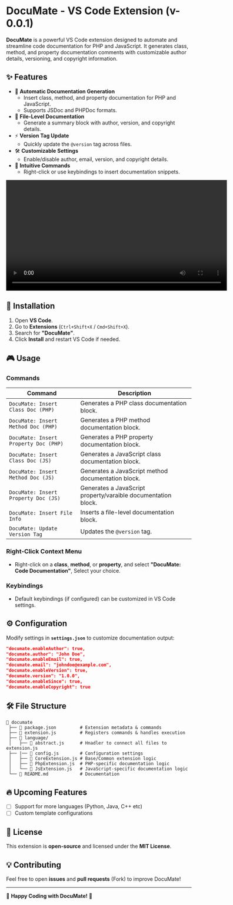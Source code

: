 # DocuMate - VS Code Extension (v-0.0.1)

**DocuMate** is a powerful VS Code extension designed to automate and streamline code documentation for PHP and JavaScript. It generates class, method, and property documentation comments with customizable author details, versioning, and copyright information.

## ✨ Features

- 📌 **Automatic Documentation Generation**
  - Insert class, method, and property documentation for PHP and JavaScript.
  - Supports JSDoc and PHPDoc formats.
- 🎯 **File-Level Documentation**
  - Generate a summary block with author, version, and copyright details.
- ⚡ **Version Tag Update**
  - Quickly update the `@version` tag across files.
- 🛠️ **Customizable Settings**
  - Enable/disable author, email, version, and copyright details.
- 🚀 **Intuitive Commands**
  - Right-click or use keybindings to insert documentation snippets.

<video width="600" controls>
  <source src="media/demo.mp4" type="video/mp4">
  Your browser does not support the video tag.
</video>

## 💌 Installation

1. Open **VS Code**.
2. Go to **Extensions** (`Ctrl+Shift+X` / `Cmd+Shift+X`).
3. Search for **"DocuMate"**.
4. Click **Install** and restart VS Code if needed.

## 🎮 Usage

### **Commands**
| Command | Description |
|---------|-------------|
| `DocuMate: Insert Class Doc (PHP)` | Generates a PHP class documentation block. |
| `DocuMate: Insert Method Doc (PHP)` | Generates a PHP method documentation block. |
| `DocuMate: Insert Property Doc (PHP)` | Generates a PHP property documentation block. |
| `DocuMate: Insert Class Doc (JS)` | Generates a JavaScript class documentation block. |
| `DocuMate: Insert Method Doc (JS)` | Generates a JavaScript method documentation block. |
| `DocuMate: Insert Property Doc (JS)` | Generates a JavaScript property/varaible documentation block. |
| `DocuMate: Insert File Info` | Inserts a file-level documentation block. |
| `DocuMate: Update Version Tag` | Updates the `@version` tag. |

### **Right-Click Context Menu**
- Right-click on a **class**, **method**, or **property**, and select **"DocuMate: Code Documentation"**, Select your choice.

### **Keybindings**
- Default keybindings (if configured) can be customized in VS Code settings.

## ⚙️ Configuration

Modify settings in **`settings.json`** to customize documentation output:

```json
"documate.enableAuthor": true,
"documate.author": "John Doe",
"documate.enableEmail": true,
"documate.email": "johndoe@example.com",
"documate.enableVersion": true,
"documate.version": "1.0.0",
"documate.enableSince": true,
"documate.enableCopyright": true
```

## 🛠️ File Structure

```
📂 documate
 ├── 📝 package.json         # Extension metadata & commands
 ├── 📝 extension.js         # Registers commands & handles execution
 ├── 📂 language/
 │   ├── 📝 abstract.js      # Hnadler to connect all files to extension.js
 ├── |── 📝 config.js        # Configuration settings
 │   ├── 📝 CoreExtension.js # Base/Common extension logic
 │   ├── 📝 PhpExtension.js  # PHP-specific documentation logic
 │   └── 📝 JsExtension.js   # JavaScript-specific documentation logic
 └── 📝 README.md            # Documentation
```

## 🔥 Upcoming Features
- [ ] Support for more languages (Python, Java, C++ etc)
- [ ] Custom template configurations

## 📝 License
This extension is **open-source** and licensed under the **MIT License**.

## 💡 Contributing
Feel free to open **issues** and **pull requests** (Fork) to improve DocuMate!

---

🚀 **Happy Coding with DocuMate!** 🚀